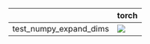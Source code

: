 |                        | torch                                                                                                                                                                                  |
|:-----------------------|:---------------------------------------------------------------------------------------------------------------------------------------------------------------------------------------|
| test_numpy_expand_dims | <a href="https://github.com/unifyai/ivy/actions/runs/3663052084/jobs/6192581650" rel="noopener noreferrer" target="_blank"><img src=https://img.shields.io/badge/-success-success></a> |